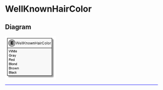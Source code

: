 ﻿# WellKnownHairColor

## Diagram

![WellKnownHairColor.png](./WellKnownHairColor.png "WellKnownHairColor")
<hr style="background: blue;" />
